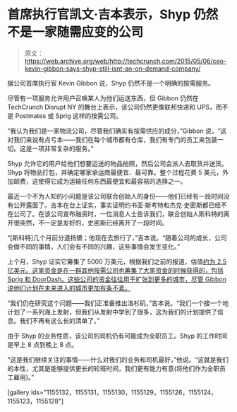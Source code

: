 # 首席执行官凯文·吉本表示，Shyp 仍然不是一家随需应变的公司

> 原文：<https://web.archive.org/web/http://techcrunch.com/2015/05/06/ceo-kevin-gibbon-says-shyp-still-isnt-an-on-demand-company/>

据公司首席执行官 Kevin Gibbon 说，Shyp 仍然不是一个明确的按需服务。

尽管有一项服务允许用户召唤某人为他们运送东西，但 Gibbon 仍然在 TechCrunch Disrupt NY 的舞台上表示，该公司仍然更像联邦快递和 UPS，而不是 Postmates 或 Sprig 这样的按需公司。

“我认为我们是一家物流公司，尽管我们确实有按需供应的成分，”Gibbon 说。“这对我们来说有点亏本——我们在每个城市都有仓库，我们有专门的员工来包装一切。这是一项非常复杂的服务。”

Shyp 允许它的用户给他们想要运送的物品拍照，然后公司会派人去取货并送货。Shyp 将物品打包，并确定哪家承运商最便宜、最可靠。整个过程花费 5 美元，外加邮费，这使得它成为运输任何东西最便宜和最容易的选择之一。

最近一个不为人知的小问题是该公司联合创始人的身份——他们已经有一段时间没有公开露面了。吉本在台上证实，事实证明约书亚·斯考特和杰克·史密斯都已经不在公司了。在该公司宣布融资时，一位消息人士告诉我们，联合创始人斯科特的离开很突然，不一定是友好的，史密斯已经离开了一段时间。

“[斯科特]几个月前分道扬镳；他现在去旅行了，”吉本说。“随着公司的成长，公司会做不同的事情，人们会有不同的兴趣，这些事情会发生变化。”

上个月，Shyp 证实它筹集了 5000 万美元，根据我们之前的报道，估值[约为 2.5 亿美元。这笔资金是在一群其他按需公司也筹集了大笔资金的时候获得的，包括 Sprig 和 DoorDash。这些公司的资金往往用于扩张到更多的城市，尽管 Gibbon 说他们计划在未来进入的城市更加有条不紊。](https://web.archive.org/web/20230326121107/https://techcrunch.com/2015/04/02/sources-shyp-is-raising-50-million-at-a-250-million-valuation/#.yx4hxw:6wxe)

“我们仍在研究这个问题——我们正准备推出洛杉矶，”吉本说。“我们一个接一个地计划了一系列海上发射，但我们从发射中学到了很多，这为我们的计划提供了信息。我们不再有这么长的清单了。”

由于 Shyp 的业务性质，该公司的司机仍有可能成为全职员工。Shyp 的工作时间是早上 8 点到晚上 8 点。

“这是我们继续关注的事情——什么对我们的业务和司机最好，”他说。“这就是我们的本性，尤其是能够提供更长的轮班时间，我们更有能力有意(将他们作为全职员工雇用)。”

[gallery ids="1155132，1155131，1155130，1155129，1155126，1155124，1155123，1155128"]